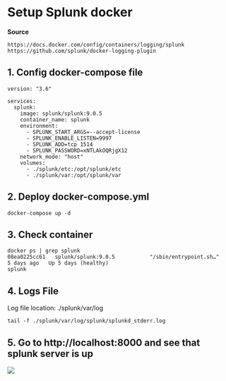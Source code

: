 # Setup Splunk docker

**Source**
```
https://docs.docker.com/config/containers/logging/splunk
https://github.com/splunk/docker-logging-plugin
```
## 1. Config docker-compose file
```
version: "3.6"

services:
  splunk:
    image: splunk/splunk:9.0.5
    container_name: splunk
    environment:
      - SPLUNK_START_ARGS=--accept-license
      - SPLUNK_ENABLE_LISTEN=9997
      - SPLUNK_ADD=tcp 1514
      - SPLUNK_PASSWORD=xNTLAkOQRjgX12
    network_mode: "host"
    volumes:
      - ./splunk/etc:/opt/splunk/etc
      - ./splunk/var:/opt/splunk/var
```

## 2. Deploy docker-compose.yml
```
docker-compose up -d
```

## 3. Check container
```
docker ps | grep splunk
08ea0225cc61   splunk/splunk:9.0.5           "/sbin/entrypoint.sh…"   5 days ago   Up 5 days (healthy)                                                 splunk

```

## 4. Logs File
Log file location: ./splunk/var/log

```
tail -f ./splunk/var/log/splunk/splunkd_stderr.log
```
## 5. Go to http://localhost:8000 and see that splunk server is up

<img src="https://i.imgur.com/EoNUICA.png" />
